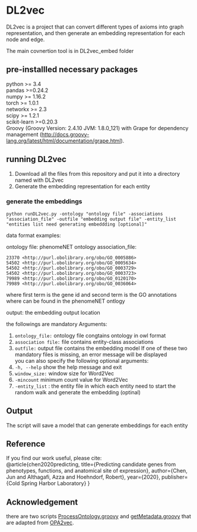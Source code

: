 # DL2vec

DL2vec is a project that can convert different types of axioms into graph representation, and then generate an embedding representation for each node and edge.

The main covnertion tool is in DL2vec_embed folder

## pre-installled necessary packages
python >= 3.4 <br>
pandas >=0.24.2 <br>
numpy >= 1.16.2 <br>
torch >= 1.0.1 <br>
networkx >= 2.3 <br>
scipy >= 1.2.1 <br>
scikit-learn >=0.20.3 <br>
Groovy (Groovy Version: 2.4.10 JVM: 1.8.0_121) with Grape for dependency management (http://docs.groovy-lang.org/latest/html/documentation/grape.html).

## running DL2vec
1. Download all the files from this repository and put it into a directory named with DL2vec
2. Generate the embedding representation for each entity
### generate the embeddings
    python runDL2vec.py -ontology "ontology file" -associations "association_file" -outfile "embedding output file" -entity_list "entities list need generating embeddding [optional]"
    
data format examples:

ontology file: phenomeNET ontology
association_file: 
```
23370 <http://purl.obolibrary.org/obo/GO_0005886>
54502 <http://purl.obolibrary.org/obo/GO_0005634>
54502 <http://purl.obolibrary.org/obo/GO_0003729>
54502 <http://purl.obolibrary.org/obo/GO_0003723>
79989 <http://purl.obolibrary.org/obo/GO_0120170>
79989 <http://purl.obolibrary.org/obo/GO_0036064>
```
where first term is the gene id and second term is the GO annotations where can be found in the phenomeNET ontlogy <br>

output: the embedding output location <br>

the followings are mandatory Arguments: <br>
1. `ontology_file:` ontology file congtains ontology in owl format
2. `association file:` file contains entity-class associations
3. `outfile:` output file contains the embedding model
If one of these two mandatory files is missing, an error message will be displayed <br>
you can also specify the following optional arguments:<br>
1. `-h, --help` show the help message and exit
2. `window_size:` window size for Word2Vec
3. `-mincount` minimum count value for Word2Vec
4. `-entity_list` : the entity file in which each entity need to start the random walk and generate the embedding (optinal)

## Output
The script will save a model that can generate embeddings for each entity <br>

## Reference
If you find our work useful, please cite: <br>
@article{chen2020predicting,
  title={Predicting candidate genes from phenotypes, functions, and anatomical site of expression},
  author={Chen, Jun and Althagafi, Azza and Hoehndorf, Robert},
  year={2020},
  publisher={Cold Spring Harbor Laboratory}
}

## Acknowledgement
there are two scripts [ProcessOntology.groovy](https://github.com/bio-ontology-research-group/DL2Vec/blob/master/DL2vec/ProcessOntology.groovy) and [getMetadata.groovy](https://github.com/bio-ontology-research-group/DL2Vec/blob/master/DL2vec/getMetadata.groovy) that are adapted from [OPA2vec](https://github.com/bio-ontology-research-group/opa2vec).
